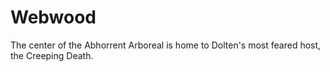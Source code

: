 Webwood
======
The center of the Abhorrent Arboreal is home to Dolten's most feared host, the Creeping Death.